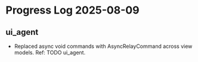# Progress Log 2025-08-09

## ui_agent

- Replaced async void commands with AsyncRelayCommand across view models. Ref: TODO ui_agent.
